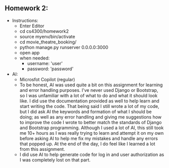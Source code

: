Homework 2:
-
- Instructions:
  - Enter Editor
  - cd cs4300/homework2
  - source myenv/bin/activate
  - cd movie_theatre_booking/
  - python manage.py runserver 0.0.0.0:3000
  - open app
  - when needed:
    - username: 'user'
    - password: 'password'
- AI:
  - Microsfot Copilot (regular)
  - To be honest, AI was used quite a bit on this assignment for learning and error handling purposes. I've never used Django or Bootstrap, so I was unfamiliar with a lot of what to do and what it should look like. I did use the documentation provided as well to help learn and start writing the code. That being said I still wrote a lot of my code, but I did ask AI the keywords and formation of what I should be doing; as well as any error handling and giving me suggestions how to improve the code I wrote to better match the standards of Django and Bootstrap programming. Although I used a lot of AI, this still took me 10+ hours as I was really trying to learn and attempt it on my own before asking AI to help me fix my mistakes and handle any errors that popped up. At the end of the day, I do feel like I learned a lot from this assignment. 
  - I did use AI to help generate code for log in and user authorization as I was completely lost on that part. 
